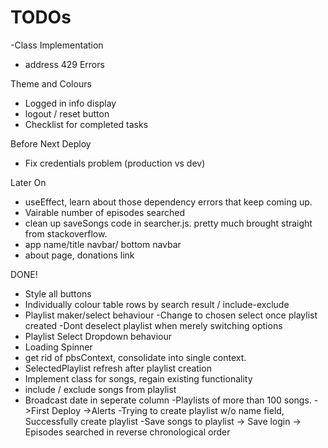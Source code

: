 # TODOs

-Class Implementation

- address 429 Errors

Theme and Colours

- Logged in info display
- logout / reset button
- Checklist for completed tasks

Before Next Deploy

- Fix credentials problem (production vs dev)

Later On

- useEffect, learn about those dependency errors that keep coming up.
- Vairable number of episodes searched
- clean up saveSongs code in searcher.js. pretty much brought straight from stackoverflow.
- app name/title navbar/ bottom navbar
- about page, donations link

DONE!

- Style all buttons
- Individually colour table rows by search result / include-exclude
- Playlist maker/select behaviour
  -Change to chosen select once playlist created
  -Dont deselect playlist when merely switching options
- Playlist Select Dropdown behaviour
- Loading Spinner
- get rid of pbsContext, consolidate into single context.
- SelectedPlaylist refresh after playlist creation
- Implement class for songs, regain existing functionality
- include / exclude songs from playlist
- Broadcast date in seperate column
  -Playlists of more than 100 songs.
  ->First Deploy
  ->Alerts
  -Trying to create playlist w/o name field, Successfully create playlist
  -Save songs to playlist
  -> Save login
  -> Episodes searched in reverse chronological order

